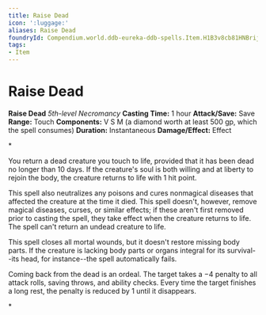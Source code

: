 ```yaml
---
title: Raise Dead
icon: ':luggage:'
aliases: Raise Dead
foundryId: Compendium.world.ddb-eureka-ddb-spells.Item.H1B3v8cb81HNBrij
tags:
- Item
---
```


# Raise Dead

**Raise Dead**
_5th-level Necromancy_
**Casting Time:** 1 hour
**Attack/Save:** Save
**Range:** Touch
**Components:** V S M (a diamond worth at least 500 gp, which the spell consumes)
**Duration:** Instantaneous
**Damage/Effect:** Effect

*<p>You return a dead creature you touch to life, provided that it has been dead no longer than 10 days. If the creature's soul is both willing and at liberty to rejoin the body, the creature returns to life with 1 hit point.

This spell also neutralizes any poisons and cures nonmagical diseases that affected the creature at the time it died. This spell doesn't, however, remove magical diseases, curses, or similar effects; if these aren't first removed prior to casting the spell, they take effect when the creature returns to life. The spell can't return an undead creature to life.

This spell closes all mortal wounds, but it doesn't restore missing body parts. If the creature is lacking body parts or organs integral for its survival--its head, for instance--the spell automatically fails.

Coming back from the dead is an ordeal. The target takes a −4 penalty to all attack rolls, saving throws, and ability checks. Every time the target finishes a long rest, the penalty is reduced by 1 until it disappears.</p>*